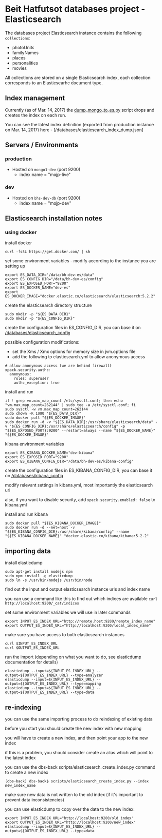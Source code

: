 # Beit Hatfutsot databases project - Elasticsearch

The databases project Elasticsearch instance contains the following `collections`:

* photoUnits
* familyNames
* places
* personalities
* movies

All collections are stored on a single Elasticsearch index, each collection corresponds to an Elasticsearhc document type.

## Index management

Currently (as of Mar. 14, 2017) the [dump_mongo_to_es.py](https://github.com/Beit-Hatfutsot/dbs-back/blob/dev/scripts/dump_mongo_to_es.py) script drops and creates the index on each run.

You can see the latest index definition (exported from production instance on Mar. 14, 2017) here - [/databases/elasticsearch_index_dump.json]

## Servers / Environments

### production

* Hosted on `mongo1-dev` (port 9200)
  * index name = "mojp-live"

### dev

* Hosted on `bhs-dev-db` (port 9200)
  * index name = "mojp-dev"

## Elasticsearch installation notes

### using docker

install docker

```
curl -fsSL https://get.docker.com/ | sh
```

set some environment variables - modify according to the instance you are setting up

```
export ES_DATA_DIR="/data/bh-dev-es/data"
export ES_CONFIG_DIR="/data/bh-dev-es/config"
export ES_EXPOSED_PORT="9200"
export ES_DOCKER_NAME="dev-es"
export ES_DOCKER_IMAGE="docker.elastic.co/elasticsearch/elasticsearch:5.2.2"
```

create the elasticsearch directory structure

```
sudo mkdir -p "${ES_DATA_DIR}"
sudo mkdir -p "${ES_CONFIG_DIR}"
```

create the configuration files in ES_CONFIG_DIR, you can base it on [/databases/elasticsearch_config](/databases/elasticsearch_config)

possible configuration modifications:

* set the Xms / Xmx options for memory size in jvm.options file
* add the following to elasticsearch.yml to allow anonymous access
```
# allow anonymous access (we are behind firewall)
xpack.security.authc:
  anonymous:
    roles: superuser
    authz_exception: true
```

install and run

```
if ! grep vm.max_map_count /etc/sysctl.conf; then echo "vm.max_map_count=262144" | sudo tee -a /etc/sysctl.conf; fi
sudo sysctl -w vm.max_map_count=262144
sudo chown -R 1000 "${ES_DATA_DIR}"
sudo docker pull "${ES_DOCKER_IMAGE}"
sudo docker run -d -v "${ES_DATA_DIR}:/usr/share/elasticsearch/data" -v "${ES_CONFIG_DIR}:/usr/share/elasticsearch/config" -p "${ES_EXPOSED_PORT}:9200" --restart=always --name "${ES_DOCKER_NAME}" "${ES_DOCKER_IMAGE}"
```

kibana environment variables

```
export ES_KIBANA_DOCKER_NAME="dev-kibana"
export ES_EXPOSED_PORT="9200"
export ES_KIBANA_CONFIG_DIR="/data/bh-dev-es/kibana-config"
```

create the configuration files in ES_KIBANA_CONFIG_DIR, you can base it on [/databases/kibana_config](/databases/kibana_config)

modify relevant settings in kibana.yml, most importantly the elasticsearch url

also, if you want to disable security, add `xpack.security.enabled: false` to kibana.yml

install and run kibana

```
sudo docker pull "${ES_KIBANA_DOCKER_IMAGE}"
sudo docker run -d --net=host -v "${ES_KIBANA_CONFIG_DIR}:/usr/share/kibana/config" --name "${ES_KIBANA_DOCKER_NAME}" "docker.elastic.co/kibana/kibana:5.2.2"
```

## importing data

install elasticdump

```
sudo apt-get install nodejs npm
sudo npm install -g elasticdump
sudo ln -s /usr/bin/nodejs /usr/bin/node
```

find out the input and output elasticsearch instance urls and index name

you can use a command like this to find out which indices are available `curl http://localhost:9200/_cat/indices`

set some environment variables we will use in later commands

```
export INPUT_ES_INDEX_URL="http://remote.host:9200/remote_index_name"
export OUTPUT_ES_INDEX_URL="http://localhost:9200/local_index_name"
```

make sure you have access to both elasticsearch instances

```
curl $INPUT_ES_INDEX_URL
curl $OUTPUT_ES_INDEX_URL
```

run the import (depending on what you want to do, see elasticdump documentation for details)

```
elasticdump --input=${INPUT_ES_INDEX_URL} --output=${OUTPUT_ES_INDEX_URL} --type=analyzer
elasticdump --input=${INPUT_ES_INDEX_URL} --output=${OUTPUT_ES_INDEX_URL} --type=mapping
elasticdump --input=${INPUT_ES_INDEX_URL} --output=${OUTPUT_ES_INDEX_URL} --type=data
```

## re-indexing

you can use the same importing process to do reindexing of existing data

before you start you should create the new index with new mapping

you will have to create a new index, and then point your app to the new index

if this is a problem, you should consider create an alias which will point to the latest index

you can use the dbs-back scripts/elasticsearch_create_index.py command to create a new index

```
(dbs-back) dbs-back$ scripts/elasticsearch_create_index.py --index new_index_name
```

make sure new data is not written to the old index (if it's important to prevent data inconsistencies)

you can use elasticdump to copy over the data to the new index:

```
export INPUT_ES_INDEX_URL="http://localhost:9200/old_index"
export OUTPUT_ES_INDEX_URL="http://localhost:9200/new_index"
elasticdump --input=${INPUT_ES_INDEX_URL} --output=${OUTPUT_ES_INDEX_URL} --type=data
```
